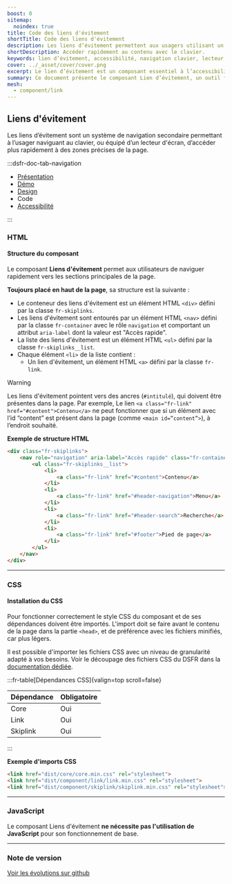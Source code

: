 ```yaml
---
boost: 0
sitemap:
  noindex: true
title: Code des liens d'évitement
shortTitle: Code des liens d'évitement
description: Les liens d’évitement permettent aux usagers utilisant un clavier ou un lecteur d’écran d’accéder rapidement aux zones principales d’une page.
shortDescription: Accéder rapidement au contenu avec le clavier.
keywords: lien d’évitement, accessibilité, navigation clavier, lecteur d’écran, UX, interface, design system, contenu, header, composant
cover: ../_asset/cover/cover.png
excerpt: Le lien d’évitement est un composant essentiel à l’accessibilité. Il permet aux usagers de naviguer directement vers les zones clés d’une page, sans passer par tous les éléments précédents.
summary: Ce document présente le composant Lien d’évitement, un outil fondamental pour l’accessibilité numérique. Il explique pourquoi son intégration est obligatoire, comment l’utiliser correctement en début de page, et avec quels types de liens. Il précise également les règles d’affichage, de contenu et de quantité, pour en garantir l’efficacité. Ce guide s’adresse aux développeurs et designers soucieux d’offrir une navigation fluide aux usagers naviguant au clavier ou via un lecteur d’écran.
mesh:
  - component/link
---
```


## Liens d'évitement

Les liens d’évitement sont un système de navigation secondaire permettant à l’usager naviguant au clavier, ou équipé d’un lecteur d'écran, d’accéder plus rapidement à des zones précises de la page.

:::dsfr-doc-tab-navigation

- [Présentation](../index.md)
- [Démo](../demo/index.md)
- [Design](../design/index.md)
- Code
- [Accessibilité](../accessibility/index.md)

:::

### HTML

#### Structure du composant

Le composant **Liens d'évitement** permet aux utilisateurs de naviguer rapidement vers les sections principales de la page.

**Toujours placé en haut de la page**, sa structure est la suivante :

- Le conteneur des liens d'évitement est un élément HTML `<div>` défini par la classe `fr-skiplinks`.
- Les liens d'évitement sont entourés par un élément HTML `<nav>` défini par la classe `fr-container` avec le rôle `navigation` et comportant un attribut `aria-label` dont la valeur est "Accès rapide".
- La liste des liens d'évitement est un élément HTML `<ul>` défini par la classe `fr-skiplinks__list`.
- Chaque élément `<li>` de la liste contient :
  - Un lien d'évitement, un élément HTML `<a>` défini par la classe `fr-link`.

> [!WARNING]
> Les liens d'évitement pointent vers des ancres (`#intitulé`), qui doivent être présentes dans la page.
> Par exemple, Le lien `<a class="fr-link" href="#content">Contenu</a>` ne peut fonctionner que si un élément avec l’id “content” est présent dans la page (comme `<main id=”content”>`), à l’endroit souhaité.

**Exemple de structure HTML**

```HTML
<div class="fr-skiplinks">
    <nav role="navigation" aria-label="Accès rapide" class="fr-container">
        <ul class="fr-skiplinks__list">
            <li>
                <a class="fr-link" href="#content">Contenu</a>
            </li>
            <li>
                <a class="fr-link" href="#header-navigation">Menu</a>
            </li>
            <li>
                <a class="fr-link" href="#header-search">Recherche</a>
            </li>
            <li>
                <a class="fr-link" href="#footer">Pied de page</a>
            </li>
        </ul>
    </nav>
</div>
```

---

### CSS

#### Installation du CSS

Pour fonctionner correctement le style CSS du composant et de ses dépendances doivent être importés. L'import doit se faire avant le contenu de la page dans la partie `<head>`, et de préférence avec les fichiers minifiés, car plus légers.

Il est possible d'importer les fichiers CSS avec un niveau de granularité adapté à vos besoins. Voir le découpage des fichiers CSS du DSFR dans la [documentation dédiée](path:/getting-started/developer/get-started#les-css).

:::fr-table[Dépendances CSS]{valign=top scroll=false}

| Dépendance | Obligatoire |
|------------|-------------|
| Core       | Oui         |
| Link       | Oui         |
| Skiplink   | Oui         |

:::

**Exemple d'imports CSS**

```HTML
<link href="dist/core/core.min.css" rel="stylesheet">
<link href="dist/component/link/link.min.css" rel="stylesheet">
<link href="dist/component/skiplink/skiplink.min.css" rel="stylesheet">
```

---

### JavaScript

Le composant Liens d'évitement **ne nécessite pas l'utilisation de JavaScript** pour son fonctionnement de base.

---

### Note de version

[Voir les évolutions sur github](https://github.com/GouvernementFR/dsfr/pulls?q=is%3Apr+is%3Aclosed+is%3Amerged+skiplink+)
